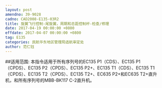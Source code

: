 ```yaml
---
layout: post
amendno: 39-9028
cadno: CAD2008-E135-03R2
title: 旋翼飞行控制-尾旋翼，周期和总距控制杆-检查/修理
date: 2017-04-19 00:00:00 +0800
effdate: 2017-04-07 00:00:00 +0800
tag: E135
categories: 民航华东地区管理局适航审定处
author: 范仁钰
---
```


##适用范围:
本指令适用于所有序列号的EC135 P1（CDS）、EC135 P1（CPDS）、EC135 P2（CPDS）、EC135 P2+、EC135 T1（CDS）、EC135 T1（CPDS）、EC135 T2（CPDS）、EC135 T2+、EC635 P2+和EC635 T2+直升机，和所有序列号的MBB-BK117 C-2直升机。


